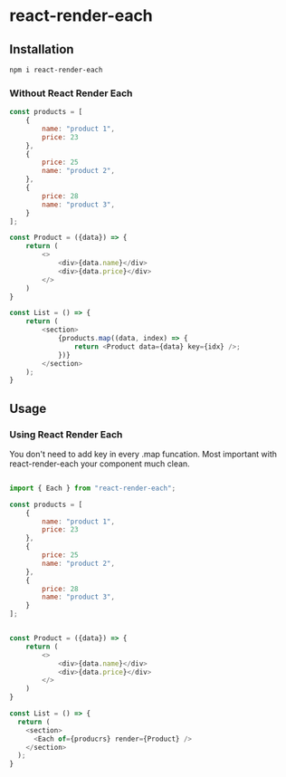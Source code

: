 ﻿# react-render-each

## Installation

```bash
npm i react-render-each
```

### Without React Render Each

```javascript
const products = [
    {
        name: "product 1",
        price: 23
    },
    {
        price: 25
        name: "product 2",
    },
    {
        price: 28
        name: "product 3",
    }
];

const Product = ({data}) => {
    return (
        <>
            <div>{data.name}</div>
            <div>{data.price}</div>
        </>
    )
}

const List = () => {
    return (
        <section>
            {products.map((data, index) => {
                return <Product data={data} key={idx} />;
            })}
        </section>
    );
}
```

## Usage

### Using React Render Each

You don't need to add key in every .map funcation.
Most important with react-render-each your component much clean.
````javascript

import { Each } from "react-render-each";

const products = [
    {
        name: "product 1",
        price: 23
    },
    {
        price: 25
        name: "product 2",
    },
    {
        price: 28
        name: "product 3",
    }
];


const Product = ({data}) => {
    return (
        <>
            <div>{data.name}</div>
            <div>{data.price}</div>
        </>
    )
}

const List = () => {
  return (
    <section>
      <Each of={producrs} render={Product} />
    </section>
  );
}

````

